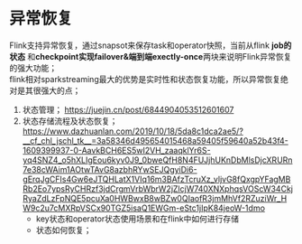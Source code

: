 # 异常恢复  
Flink支持异常恢复，通过snapsot来保存task和operator快照，当前从flink **job的状态**
和**checkpoint实现failover&端到端exectly-once**两块来说明Flink异常恢复的强大功能；   
flink相对sparkstreaming最大的优势是实时性和状态恢复功能，所以异常恢复绝对是其很强大的点；  

1. 状态管理； https://juejin.cn/post/6844904053512601607     
2. 状态存储流程及状态恢复； https://www.dazhuanlan.com/2019/10/18/5da8c1dca2ae5/?__cf_chl_jschl_tk__=3a58346d495654015468a59405f59640a52b43f4-1609399937-0-AavkBCH6ES5wI2VH_zaaqklYr6S-yq4SNZ4_o5hXLIgEou6kyv0J9_0bweQfH8N4FUJjhUKnDbMlsDjcXRURn7e38cWAim1AOtwTAvG8azbhRYwSEJQgyiDi6-gErqJgCFIs4Gw6eJTQHLatX1VIq16m3BAfzTcruXz_vljvG8fQxgpYFagMBRb2Eo7ypsRyCHRzf3jdCrgmVrbWbrW2jZlcjW740XNXphqsVOScW34CkjRyaZdLzFpNQE5pcuXa0HWBwxB8wBZw0QIaofR3jmMhVf2RZuziWr_HW9c2u7cMXRpVSCx90TGZ5isaQ1EWGm-eStc1jIpK84jeoW-1dmo  
   - key状态和operator状态使用场景和在flink中如何进行存储  
   - 状态如何恢复；  
